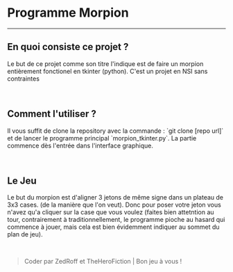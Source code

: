 <h1>Programme Morpion</h1>

<hr />

<h2>En quoi consiste ce projet ?</h2>

<p>Le but de ce projet comme son titre l'indique est de faire un morpion entièrement fonctionel en tkinter (python). C'est un projet en NSI sans contraintes</p>

<br />

<h2>Comment l'utiliser ?</h2>

<p>Il vous suffit de clone la repository avec la commande : `git clone [repo url]` et de lancer le programme principal `morpion_tkinter.py`. La partie commence dès l'entrée dans l'interface graphique.</p>

<br />

<h2>Le Jeu</h2>

<p>Le but du morpion est d'aligner 3 jetons de même signe dans un plateau de 3x3 cases. (de la manière que l'on veut). Donc pour poser votre jeton vous n'avez qu'a cliquer sur la case que vous voulez (faites bien attetntion au tour, contrairement à traditionnellement, le programme pioche au hasard qui commence à jouer, mais cela est bien évidemment indiquer au sommet du plan de jeu).</p>

<br />

<blockquote>Coder par ZedRoff et TheHeroFiction | Bon jeu à vous !</blockquote>

